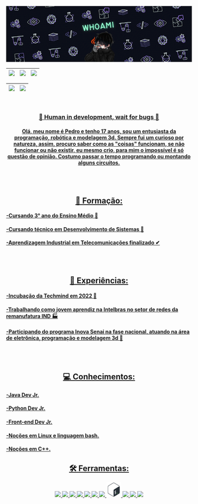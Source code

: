 <div align="center">
<img src="Imagens/final.gif"> 
</div>
            
<!-- <img align="left" src="Imagens/lolizin(4).gif" width="40%"> loli gif-->

<div align="center">
<a href="https://github.com/wh0am-i">
            
| ![](http://github-profile-summary-cards.vercel.app/api/cards/stats?username=wh0am-i&theme=tokyonight) | ![](http://github-profile-summary-cards.vercel.app/api/cards/repos-per-language?username=wh0am-i&hide=Html&theme=tokyonight) | ![](http://github-profile-summary-cards.vercel.app/api/cards/most-commit-language?username=wh0am-i&theme=tokyonight) |
| :-: | :-: | :-: |

| ![](http://github-profile-summary-cards.vercel.app/api/cards/profile-details?username=wh0am-i&theme=tokyonight) | ![](https://github-readme-streak-stats.herokuapp.com/?user=wh0am-i&hide_border=true&date_format=M%20j%5B%2C%20Y%5D&background=1A1B27&stroke=38BDAE&ring=BE90F3&fire=3786FC&currStreakNum=fff&sideNums=BE90F3&currStreakLabel=38BDAE&sideLabels=fff&dates=fff) |
| :-: | :-: |
</div>

            
<br>
<h3 align="center">🚧 Human in development, wait for bugs 🚧</h2>
<h4 align="center"> Olá, meu nome é Pedro e tenho 17 anos, sou um entusiasta da programação, robótica e modelagem 3d. Sempre fui um curioso por natureza, assim, procuro saber como as "coisas" funcionam, se não funcionar ou não existir, eu mesmo crio, para mim o impossível é só questão de opinião. Costumo passar o tempo programando ou montando alguns circuitos. </h4> 
<br>
<br>
<!--
<div align="center">
centraliza tudo
-->

<h2 align="center" > 💼 Formação: </h2>
<h4>  -Cursando 3° ano do Ensino Médio 🏃‍ </h4>  
<h4>  -Cursando técnico em Desenvolvimento de Sistemas 🏃‍ </h4> 
<h4>  -Aprendizagem Industrial em Telecomunicações finalizado ✔ </h4>
<br>
<br>

<h2 align="center">  💾 Experiências: </h2>
<h4>  -Incubação da Techmind em 2022 🧠 </h4> 
<h4>  -Trabalhando como jovem aprendiz na Intelbras no setor de redes da remanufatura IND 🏭 </h4> 
<h4>  -Participando do programa Inova Senai na fase nacional, atuando na área de eletrônica, programação e modelagem 3d 🤖 </h4> 
<br>
<br>

<h2 align="center"> 💻 Conhecimentos: </h2>
<h4>  -Java Dev Jr.</h4>
<h4>  -Python Dev Jr.</h4>
<h4>  -Front-end Dev Jr.</h4>            
<h4>-Noções em Linux e linguagem bash.</h4>
<h4>-Noções em C++.</h4>


<h2 align="center"> 🛠 Ferramentas: </h2>
<div align="center">
<a href="https://www.adobe.com/products/premiere.html" target="_blank">
            <!--<img src="https://cdn.jsdelivr.net/gh/devicons/devicon/icons/premierepro/premierepro-original.svg" style="width: 40px"/>
          </a>-->
          <a href="https://www.adobe.com/br/products/photoshop.html" target="_blank">
            <img src="https://cdn.jsdelivr.net/gh/devicons/devicon/icons/photoshop/photoshop-plain.svg" style="width: 40px"/>
          </a>
                    <a href="https://developer.mozilla.org/en-US/docs/Web/HTML" target="_blank">
            <img src="https://cdn.jsdelivr.net/gh/devicons/devicon/icons/html5/html5-plain.svg" style="width: 40px"/>
          </a>
          <a href="https://developer.mozilla.org/en-US/docs/Web/CSS" target="_blank">
            <img src="https://cdn.jsdelivr.net/gh/devicons/devicon/icons/css3/css3-plain.svg" style="width: 40px"/>
          </a>
          <a href="https://java.com/" target="_blank">
            <img src="https://cdn.jsdelivr.net/gh/devicons/devicon/icons/java/java-original.svg" style="width: 40px"/>
          </a>
                                        <a href="https://www.w3schools.com/cpp/cpp_intro.asp" target="_blank" align="center">
            <img src="https://cdn.jsdelivr.net/gh/devicons/devicon/icons/cplusplus/cplusplus-plain.svg" style="width: 40px"/>
          </a>
                              <a href="https://www.python.org/" target="_blank">
            <img src="https://cdn.jsdelivr.net/gh/devicons/devicon/icons/python/python-original.svg" style="width: 40px"/>
          </a>
          <a href="https://www.javascript.com/" target="_blank">
            <img src="https://cdn.jsdelivr.net/gh/devicons/devicon/icons/javascript/javascript-plain.svg" style="width: 40px"/>
          </a>
                                        <a href="https://pt.wikipedia.org/wiki/Bash" target="_blank" align="center">
            <img src="https://raw.githubusercontent.com/devicons/devicon/1119b9f84c0290e0f0b38982099a2bd027a48bf1/icons/bash/bash-original.svg" style="width: 40px"/>
          </a>
                                                          <!--  <a href="https://www.lua.org/" target="_blank">
            <img src="https://cdn.jsdelivr.net/gh/devicons/devicon/icons/lua/lua-original-wordmark.svg" style="width: 40px"/>
          </a>-->
          <a href="https://www.arduino.cc/" target="_blank">
            <img src="https://cdn.jsdelivr.net/gh/devicons/devicon/icons/arduino/arduino-original.svg" style="width: 40px"/>
          </a>
                    <a href="https://www.raspberrypi.org/" target="_blank">
            <img src="https://cdn.jsdelivr.net/gh/devicons/devicon/icons/raspberrypi/raspberrypi-original.svg" style="width: 40px"/>
          </a>
                          <!--    <a href="https://www.blender.org/" target="_blank">
            <img src="https://cdn.jsdelivr.net/gh/devicons/devicon/icons/blender/blender-original.svg" style="width: 40px"/>
          </a>-->
                                   <!--               <a href="https://twotrees3d.com/" target="_blank" align="center">
            <img src="https://twotrees3d.com/wp-content/uploads/2021/05/two-trees-white-300x165.png" style="width: 40px"/>
          </a>-->
                                       <!--   <a href="https://www.linux.org/" target="_blank">
            <img src="https://cdn.jsdelivr.net/gh/devicons/devicon/icons/linux/linux-original.svg" style="width: 40px"/>
          </a>-->
           <a href="https://git-scm.com/" target="_blank">
            <img src="https://git-scm.com/images/logos/downloads/Git-Icon-1788C.png" style="width: 40px"/>
          </a>
          </div> 
<br>
<br>          
